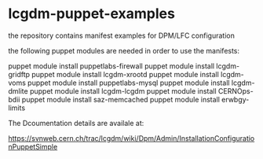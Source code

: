 # lcgdm-puppet-examples
the repository contains manifest examples for DPM/LFC configuration

the following puppet modules are needed in order to use the manifests:

puppet module install puppetlabs-firewall
puppet module install lcgdm-gridftp
puppet module install lcgdm-xrootd
puppet module install lcgdm-voms
puppet module install puppetlabs-mysql
puppet module install lcgdm-dmlite
puppet module install lcgdm-lcgdm
puppet module install CERNOps-bdii
puppet module install saz-memcached
puppet module install erwbgy-limits

The Dcoumentation details are availale at:

https://svnweb.cern.ch/trac/lcgdm/wiki/Dpm/Admin/InstallationConfigurationPuppetSimple


